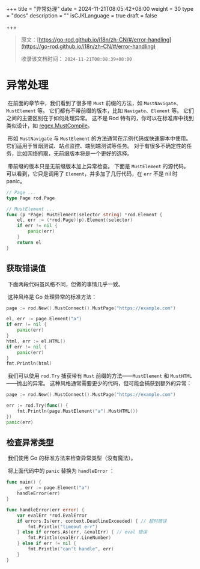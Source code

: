 +++
title = "异常处理"
date = 2024-11-21T08:05:42+08:00
weight = 30
type = "docs"
description = ""
isCJKLanguage = true
draft = false

+++

> 原文：[https://go-rod.github.io/i18n/zh-CN/#/error-handling](https://go-rod.github.io/i18n/zh-CN/#/error-handling)
>
> 收录该文档时间： `2024-11-21T08:08:39+08:00`

# 异常处理

​	在前面的章节中，我们看到了很多带 `Must` 前缀的方法，如 `MustNavigate`、`MustElement` 等。 它们都有不带前缀的版本，比如 `Navigate`、`Element` 等。 它们之间的主要区别在于如何处理异常。 这不是 Rod 特有的，你可以在标准库中找到类似设计，如 [regex.MustCompile](https://golang.org/pkg/regexp/#MustCompile)。

​	形如 `MustNavigate` 与 `MustElement` 的方法通常在示例代码或快速脚本中使用。 它们适用于冒烟测试、站点监控、端到端测试等任务。 对于有很多不确定性的任务，比如网络抓取，无前缀版本将是一个更好的选择。

​	带前缀的版本只是无前缀版本加上异常检查。 下面是 `MustElement` 的源代码。 可以看到，它只是调用了 `Element`，并多加了几行代码，在 `err` 不是 nil 时 panic。

```go
// Page ...
type Page rod.Page

// MustElement ...
func (p *Page) MustElement(selector string) *rod.Element {
    el, err := (*rod.Page)(p).Element(selector)
    if err != nil {
        panic(err)
    }
    return el
}
```

## 获取错误值

​	下面两段代码虽风格不同，但做的事情几乎一致。

​	这种风格是 Go 处理异常的标准方法：

```go
page := rod.New().MustConnect().MustPage("https://example.com")

el, err := page.Element("a")
if err != nil {
    panic(err)
}
html, err := el.HTML()
if err != nil {
    panic(err)
}
fmt.Println(html)
```

​	我们可以使用 `rod.Try` 捕获带有 `Must` 前缀的方法——`MustElement` 和 `MustHTML`——抛出的异常。 这种风格通常需要更少的代码，但可能会捕获到额外的异常：

```go
page := rod.New().MustConnect().MustPage("https://example.com")

err := rod.Try(func() {
    fmt.Println(page.MustElement("a").MustHTML())
})
panic(err)
```

## 检查异常类型

​	我们使用 Go 的标准方法来检查异常类型（没有魔法）。

​	将上面代码中的 `panic` 替换为 `handleError` ：

```go
func main() {
    _, err := page.Element("a")
    handleError(err)
}

func handleError(err error) {
    var evalErr *rod.EvalError
    if errors.Is(err, context.DeadlineExceeded) { // 超时错误
        fmt.Println("timeout err")
    } else if errors.As(err, &evalErr) { // eval 错误
        fmt.Println(evalErr.LineNumber)
    } else if err != nil {
        fmt.Println("can't handle", err)
    }
}
```
